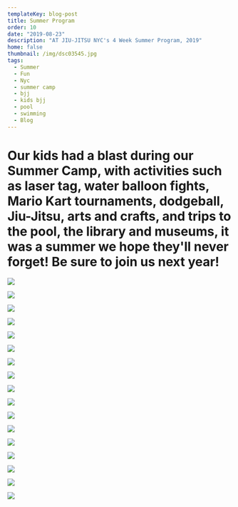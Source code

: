 ```yaml
---
templateKey: blog-post
title: Summer Program
order: 10
date: "2019-08-23"
description: "AT JIU-JITSU NYC's 4 Week Summer Program, 2019"
home: false
thumbnail: /img/dsc03545.jpg
tags:
  - Summer
  - Fun
  - Nyc
  - summer camp
  - bjj
  - kids bjj
  - pool
  - swimming
  - Blog
---
```


# Our kids had a blast during our Summer Camp, with activities such as laser tag, water balloon fights, Mario Kart tournaments, dodgeball, Jiu-Jitsu, arts and crafts, and trips to the pool, the library and museums, it was a summer we hope they'll never forget! Be sure to join us next year!

![](/img/1.jpg)

![](/img/img_7284.jpg)

![](/img/6.jpg)

![](/img/11.jpg)

![](/img/5.jpg)

![](/img/img_7332.jpg)

![](/img/img_7412.jpg)

![](/img/10.jpg)

![](/img/dsc03249.jpg)

![](/img/7.jpg)

![](/img/dsc03300-1-.jpg)

![](/img/13.jpg)

![](/img/img_7331.jpg)

![](/img/4.jpg)

![](/img/9.jpg)

![](/img/dsc03295-1-.jpg)

![](/img/8.jpg)

